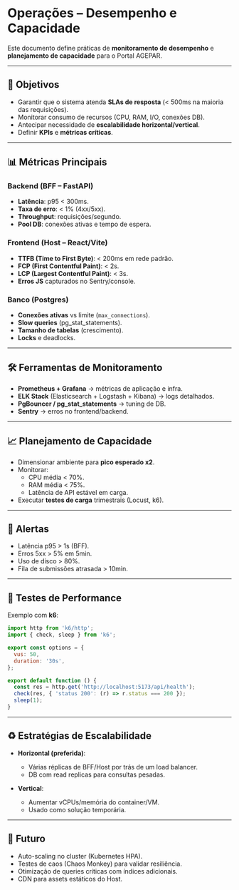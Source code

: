 # Operações – Desempenho e Capacidade

Este documento define práticas de **monitoramento de desempenho** e **planejamento de capacidade** para o Portal AGEPAR.

---

## 🎯 Objetivos

- Garantir que o sistema atenda **SLAs de resposta** (< 500ms na maioria das requisições).  
- Monitorar consumo de recursos (CPU, RAM, I/O, conexões DB).  
- Antecipar necessidade de **escalabilidade horizontal/vertical**.  
- Definir **KPIs** e **métricas críticas**.  

---

## 📊 Métricas Principais

### Backend (BFF – FastAPI)
- **Latência**: p95 < 300ms.  
- **Taxa de erro**: < 1% (4xx/5xx).  
- **Throughput**: requisições/segundo.  
- **Pool DB**: conexões ativas e tempo de espera.  

### Frontend (Host – React/Vite)
- **TTFB (Time to First Byte)**: < 200ms em rede padrão.  
- **FCP (First Contentful Paint)**: < 2s.  
- **LCP (Largest Contentful Paint)**: < 3s.  
- **Erros JS** capturados no Sentry/console.  

### Banco (Postgres)
- **Conexões ativas** vs limite (`max_connections`).  
- **Slow queries** (pg_stat_statements).  
- **Tamanho de tabelas** (crescimento).  
- **Locks** e deadlocks.  

---

## 🛠️ Ferramentas de Monitoramento

- **Prometheus + Grafana** → métricas de aplicação e infra.  
- **ELK Stack** (Elasticsearch + Logstash + Kibana) → logs detalhados.  
- **PgBouncer / pg_stat_statements** → tuning de DB.  
- **Sentry** → erros no frontend/backend.  

---

## 📈 Planejamento de Capacidade

- Dimensionar ambiente para **pico esperado x2**.  
- Monitorar:
  - CPU média < 70%.  
  - RAM média < 75%.  
  - Latência de API estável em carga.  
- Executar **testes de carga** trimestrais (Locust, k6).  

---

## 🚦 Alertas

- Latência p95 > 1s (BFF).  
- Erros 5xx > 5% em 5min.  
- Uso de disco > 80%.  
- Fila de submissões atrasada > 10min.  

---

## 🧪 Testes de Performance

Exemplo com **k6**:

```js
import http from 'k6/http';
import { check, sleep } from 'k6';

export const options = {
  vus: 50,
  duration: '30s',
};

export default function () {
  const res = http.get('http://localhost:5173/api/health');
  check(res, { 'status 200': (r) => r.status === 200 });
  sleep(1);
}
````

---

## ♻️ Estratégias de Escalabilidade

* **Horizontal (preferida)**:

  * Várias réplicas de BFF/Host por trás de um load balancer.
  * DB com read replicas para consultas pesadas.

* **Vertical**:

  * Aumentar vCPUs/memória do container/VM.
  * Usado como solução temporária.

---

## 🔮 Futuro

* Auto-scaling no cluster (Kubernetes HPA).
* Testes de caos (Chaos Monkey) para validar resiliência.
* Otimização de queries críticas com índices adicionais.
* CDN para assets estáticos do Host.